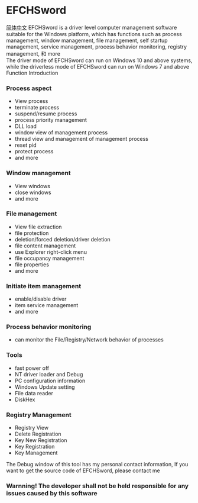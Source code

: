 # EFCHSword
<a href='./README.zh-CN.md'>简体中文</a>
EFCHSword is a driver level computer management software suitable for the Windows platform, which has functions such as process management, window management, file management, self startup management, service management, process behavior monitoring, registry management, 和 more  
The driver mode of EFCHSword can run on Windows 10 and above systems, while the driverless mode of EFCHSword can run on Windows 7 and above  
Function Introduction  
### Process aspect  
  - View process  
  - terminate process  
  - suspend/resume process  
  - process priority management  
  - DLL load  
  - window view of management process  
  - thread view and management of management process  
  - reset pid
  - protect process  
  - and more  

### Window management  
  - View windows  
  - close windows  
  - and more  

### File management  
  - View file extraction  
  - file protection  
  - deletion/forced deletion/driver deletion  
  - file content management  
  - use Explorer right-click menu  
  - file occupancy management  
  - file properties  
  - and more  
### Initiate item management  
  - enable/disable driver  
  - item service management  
  - and more  
### Process behavior monitoring  
  - can monitor the File/Registry/Network behavior of processes  
### Tools  
  - fast power off  
  - NT driver loader and Debug  
  - PC configuration information  
  - Windows Update setting  
  - File data reader  
  - DiskHex  
### Registry Management  
  - Registry View  
  - Delete Registration  
  - Key New Registration  
  - Key Registration  
  - Key Management  

The Debug window of this tool has my personal contact information, If you want to get the source code of EFCHSword, please contact me  
### Warnning! The developer shall not be held responsible for any issues caused by this software  
